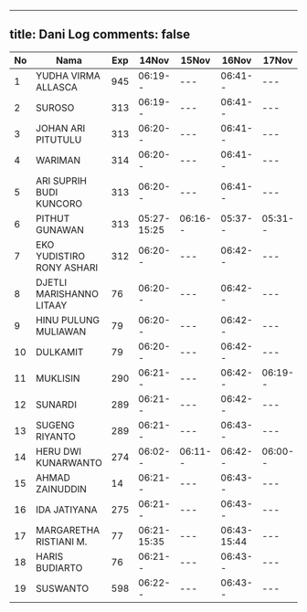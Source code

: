 
---
title: Dani Log
comments: false
---

| No | Nama | Exp | 14Nov | 15Nov | 16Nov | 17Nov |
|-----|-----|-----|-----|-----|-----|-----|
| 1 | YUDHA VIRMA ALLASCA | 945 | 06:19-- | --- | 06:41-- | --- |
| 2 | SUROSO | 313 | 06:19-- | --- | 06:41-- | --- |
| 3 | JOHAN ARI PITUTULU | 313 | 06:20-- | --- | 06:41-- | --- |
| 4 | WARIMAN | 314 | 06:20-- | --- | 06:41-- | --- |
| 5 | ARI SUPRIH BUDI KUNCORO | 313 | 06:20-- | --- | 06:41-- | --- |
| 6 | PITHUT GUNAWAN | 313 | 05:27-15:25 | 06:16-- | 05:37-- | 05:31-- |
| 7 | EKO YUDISTIRO RONY ASHARI | 312 | 06:20-- | --- | 06:42-- | --- |
| 8 | DJETLI MARISHANNO LITAAY | 76 | 06:20-- | --- | 06:42-- | --- |
| 9 | HINU PULUNG MULIAWAN | 79 | 06:20-- | --- | 06:42-- | --- |
| 10 | DULKAMIT | 79 | 06:20-- | --- | 06:42-- | --- |
| 11 | MUKLISIN | 290 | 06:21-- | --- | 06:42-- | 06:19-- |
| 12 | SUNARDI | 289 | 06:21-- | --- | 06:42-- | --- |
| 13 | SUGENG RIYANTO | 289 | 06:21-- | --- | 06:43-- | --- |
| 14 | HERU DWI KUNARWANTO | 274 | 06:02-- | 06:11-- | 06:42-- | 06:00-- |
| 15 | AHMAD ZAINUDDIN | 14 | 06:21-- | --- | 06:43-- | --- |
| 16 | IDA JATIYANA | 275 | 06:21-- | --- | 06:43-- | --- |
| 17 | MARGARETHA RISTIANI M. | 77 | 06:21-15:35 | --- | 06:43-15:44 | --- |
| 18 | HARIS BUDIARTO | 76 | 06:21-- | --- | 06:43-- | --- |
| 19 | SUSWANTO | 598 | 06:22-- | --- | 06:43-- | --- |
